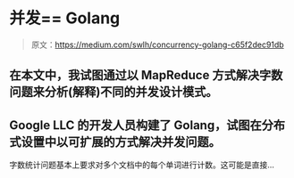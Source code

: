# 并发== Golang

> 原文：<https://medium.com/swlh/concurrency-golang-c65f2dec91db>

## 在本文中，我试图通过以 MapReduce 方式解决字数问题来分析(解释)不同的并发设计模式。

## Google LLC 的开发人员构建了 Golang，试图在分布式设置中以可扩展的方式解决并发问题。

字数统计问题基本上要求对多个文档中的每个单词进行计数。这可能是直接…